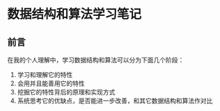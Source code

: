 # 数据结构和算法学习笔记
## 前言
在我的个人理解中，学习数据结构和算法可以分为下面几个阶段：
1. 学习和理解它的特性
2. 会用并且能善用它的特性
3. 挖掘它的特性背后的原理和实现方式
4. 系统思考它的优缺点，是否能进一步改善，和其它数据结构和算法作对比
